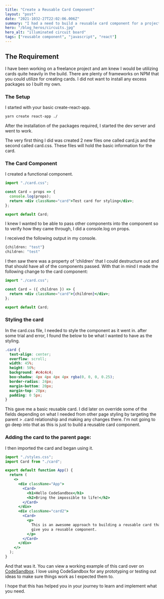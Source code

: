 ```yaml
---
title: "Create a Reusable Card Component"
layout: "post"
date: "2021-1032-27T22:02:06.006Z"
summary: "I had a need to build a reusable card component for a project I'm working on. I will show you how I did it."
hero: "/blog_heros/circuits.jpg"
hero_alt: "illuminated circuit board"
tags: ["reusable component", "javascript", "react"]
---
```


## The Requirement

I have been working on a freelance project and am knew I would be utilizing cards quite heavily in the build. There are plenty of frameworks on NPM that you could utilize for creating cards. I did not want to install any excess packages so I built my own.

### The Setup

I started with your basic create-react-app.

```sh
yarn create react-app ./
```

After the installation of the packages required, I started the dev server and went to work.

The very first thing I did was created 2 new files one called card.js and the second called card.css. These files will hold the basic information for the card.

### The Card Component

I created a functional component.

```jsx
import "./card.css";

const Card = props => {
  console.log(props);
  return <div className="card">Test card for styling</div>;
};

export default Card;
```

I knew I wanted to be able to pass other components into the component so to verify how they came through, I did a console.log on props.

I received the following output in my console.

```sh
{children: "test"}
children: "test"
```

I then saw there was a property of 'children' that I could destructure out and that should have all of the components passed. With that in mind I made the following change to the card component:

```jsx
import "./card.css";

const Card = ({ children }) => {
  return <div className="card">{children}</div>;
};

export default Card;
```

### Styling the card

In the card.css file, I needed to style the component as it went in. after some trial and error, I found the below to be what I wanted to have as the styling.

```css
.card {
  text-align: center;
  overflow: scroll;
  width: 45%;
  height: 50%;
  background: #c4c4c4;
  box-shadow: 4px 4px 4px 4px rgba(0, 0, 0, 0.25);
  border-radius: 24px;
  margin-bottom: 20px;
  margin-top: 20px;
  padding: 0 5px;
}
```

This gave me a basic reusable card. I did later on override some of the fields depending on what I needed from other page styling by targeting the parent > .card relationship and making any changes there. I'm not going to go deep into that as this is just to build a reusable card component.

### Adding the card to the parent page:

I then imported the card and began using it.

```jsx
import "./styles.css";
import Card from "./card";

export default function App() {
  return (
    <>
      <div className="App">
        <Card>
          <h1>Hello CodeSandbox</h1>
          <h2>Bring the impossible to life!</h2>
        </Card>
      </div>
      <div className="card2">
        <Card>
          <p>
            This is an awesome approach to building a reusable card that will
            give you a reusable component.
          </p>
        </Card>
      </div>
    </>
  );
}
```

And that was it. You can view a working example of this card over on [CodeSandbox](https://codesandbox.io/s/dry-fast-y2g2r5?file=/src/App.js:0-498). I love using CodeSandbox for any prototyping or testing out ideas to make sure things work as I expected them to.

I hope that this has helped you in your journey to learn and implement what you need.
